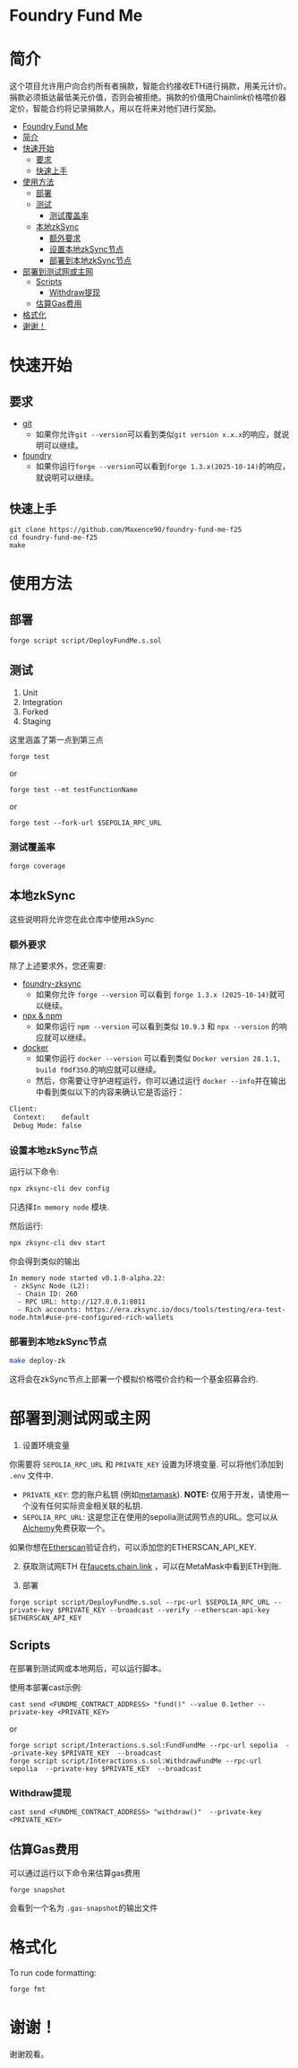# Foundry Fund Me

# 简介

这个项目允许用户向合约所有者捐款，智能合约接收ETH进行捐款，用美元计价。捐款必须抵达最低美元价值，否则会被拒绝。捐款的价值用Chainlink价格喂价器定价，智能合约将记录捐款人，用以在将来对他们进行奖励。
- [Foundry Fund Me](#foundry-fund-me)
- [简介](#简介)
- [快速开始](#快速开始)
  - [要求](#要求)
  - [快速上手](#快速上手)
- [使用方法](#使用方法)
  - [部署](#部署)
  - [测试](#测试)
    - [测试覆盖率](#测试覆盖率)
  - [本地zkSync](#本地zksync)
    - [额外要求](#额外要求)
    - [设置本地zkSync节点](#设置本地zksync节点)
    - [部署到本地zkSync节点](#部署到本地zksync节点)
- [部署到测试网或主网](#部署到测试网或主网)
  - [Scripts](#scripts)
    - [Withdraw提现](#withdraw提现)
  - [估算Gas费用](#估算gas费用)
- [格式化](#格式化)
- [谢谢！](#谢谢)


# 快速开始

## 要求

- [git](https://git-scm.com/book/en/v2/Getting-Started-Installing-Git)
  - 如果你允许`git --version`可以看到类似`git version x.x.x`的响应，就说明可以继续。
- [foundry](https://getfoundry.sh/)
  - 如果你运行`forge --version`可以看到`forge 1.3.x(2025-10-14)`的响应，就说明可以继续。


## 快速上手

```
git clone https://github.com/Maxence90/foundry-fund-me-f25
cd foundry-fund-me-f25
make
```

# 使用方法

## 部署

```
forge script script/DeployFundMe.s.sol
```

## 测试

1. Unit
2. Integration
3. Forked
4. Staging

这里涵盖了第一点到第三点
```
forge test
```

or 

```
forge test --mt testFunctionName
```

or

```
forge test --fork-url $SEPOLIA_RPC_URL
```

### 测试覆盖率

```
forge coverage
```

## 本地zkSync 

这些说明将允许您在此仓库中使用zkSync

### 额外要求

除了上述要求外，您还需要:
- [foundry-zksync](https://github.com/matter-labs/foundry-zksync)
  - 如果你允许 `forge --version` 可以看到 `forge 1.3.x (2025-10-14)`就可以继续。 
- [npx & npm](https://docs.npmjs.com/cli/v10/commands/npm-install)
  - 如果你运行 `npm --version` 可以看到类似 `10.9.3` 和 `npx --version` 的响应就可以继续。
- [docker](https://docs.docker.com/engine/install/)
  - 如果你运行 `docker --version` 可以看到类似 `Docker version 28.1.1, build f0df350`.的响应就可以继续。
  - 然后，你需要让守护进程运行，你可以通过运行 `docker --info`并在输出中看到类似以下的内容来确认它是否运行：
```bash
Client:
 Context:    default
 Debug Mode: false
```

### 设置本地zkSync节点 

运行以下命令:

```bash
npx zksync-cli dev config
```

只选择`In memory node` 模块.

然后运行:
```bash
npx zksync-cli dev start
```

你会得到类似的输出
```
In memory node started v0.1.0-alpha.22:
 - zkSync Node (L2):
  - Chain ID: 260
  - RPC URL: http://127.0.0.1:8011
  - Rich accounts: https://era.zksync.io/docs/tools/testing/era-test-node.html#use-pre-configured-rich-wallets
```

### 部署到本地zkSync节点

```bash
make deploy-zk
```

这将会在zkSync节点上部署一个模拟价格喂价合约和一个基金招募合约.

# 部署到测试网或主网

1. 设置环境变量

你需要将 `SEPOLIA_RPC_URL` 和 `PRIVATE_KEY` 设置为环境变量. 可以将他们添加到 `.env` 文件中.

- `PRIVATE_KEY`: 您的账户私钥 (例如[metamask](https://metamask.io/)). **NOTE:** 仅用于开发，请使用一个没有任何实际资金相关联的私钥.
- `SEPOLIA_RPC_URL`: 这是您正在使用的sepolia测试网节点的URL。您可以从 [Alchemy](https://alchemy.com/?a=673c802981)免费获取一个。

如果你想在[Etherscan](https://etherscan.io/)验证合约，可以添加您的ETHERSCAN_API_KEY.

2. 获取测试网ETH
在[faucets.chain.link](https://sepolia-faucet.pk910.de/) ，可以在MetaMask中看到ETH到账.

3. 部署

```
forge script script/DeployFundMe.s.sol --rpc-url $SEPOLIA_RPC_URL --private-key $PRIVATE_KEY --broadcast --verify --etherscan-api-key $ETHERSCAN_API_KEY
```

## Scripts

在部署到测试网或本地网后，可以运行脚本。

使用本部署cast示例:

```
cast send <FUNDME_CONTRACT_ADDRESS> "fund()" --value 0.1ether --private-key <PRIVATE_KEY>
```

or
```
forge script script/Interactions.s.sol:FundFundMe --rpc-url sepolia  --private-key $PRIVATE_KEY  --broadcast
forge script script/Interactions.s.sol:WithdrawFundMe --rpc-url sepolia  --private-key $PRIVATE_KEY  --broadcast
```

### Withdraw提现

```
cast send <FUNDME_CONTRACT_ADDRESS> "withdraw()"  --private-key <PRIVATE_KEY>
```

## 估算Gas费用

可以通过运行以下命令来估算gas费用

```
forge snapshot
```

会看到一个名为 `.gas-snapshot`的输出文件


# 格式化

To run code formatting:
```
forge fmt
```
# 谢谢！
谢谢观看。